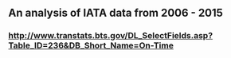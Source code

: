 ## An analysis of IATA data from 2006 - 2015
### http://www.transtats.bts.gov/DL_SelectFields.asp?Table_ID=236&DB_Short_Name=On-Time
